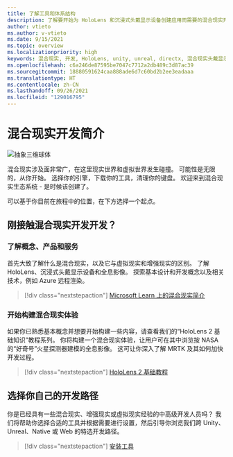 ```yaml
---
title: 了解工具和体系结构
description: 了解要开始为 HoloLens 和沉浸式头戴显示设备创建应用而需要的混合现实开发工具。
author: vtieto
ms.author: v-vtieto
ms.date: 9/15/2021
ms.topic: overview
ms.localizationpriority: high
keywords: 混合现实, 开发, HoloLens, unity, unreal, directx, 混合现实头戴显示设备, windows 混合现实头戴显示设备, 虚拟现实头戴显示设备, 什么是虚拟现实, 什么是增强现实, 虚拟现实开发, 增强现实开发
ms.openlocfilehash: c6a246de87595be7047c7712a2db489c3d87ac39
ms.sourcegitcommit: 18880591624caa888ade6d7c60bd2b2ee3eadaaa
ms.translationtype: HT
ms.contentlocale: zh-CN
ms.lasthandoff: 09/26/2021
ms.locfileid: "129016795"
---
```

# <a name="introduction-to-mixed-reality-development"></a>混合现实开发简介

![抽象三维球体](images/development-hero-image.png)

混合现实涉及面非常广，在这里现实世界和虚拟世界发生碰撞。 可能性是无限的，从你开始。 选择你的引擎，下载你的工具，清理你的键盘。 欢迎来到混合现实生态系统 - 是时候该创建了。

可以基于你目前在旅程中的位置，在下方选择一个起点。

## <a name="new-to-mixed-reality-development"></a>刚接触混合现实开发开发？

### <a name="learn-the-concepts-products-and-services"></a>了解概念、产品和服务

首先大致了解什么是混合现实，以及它与虚拟现实和增强现实的区别。 了解 HoloLens、沉浸式头戴显示设备和全息影像。 探索基本设计和开发概念以及相关技术，例如 Azure 远程渲染。

> [!div class="nextstepaction"]
> [Microsoft Learn 上的混合现实简介](/learn/modules/intro-to-mixed-reality/)

### <a name="start-building-a-mixed-reality-experience"></a>开始构建混合现实体验

如果你已熟悉基本概念并想要开始构建一些内容，请查看我们的“HoloLens 2 基础知识”教程系列。 你将构建一个混合现实体验，让用户可在其中浏览按 NASA 的“好奇号”火星探测器建模的全息影像。 这可让你深入了解 MRTK 及其如何加快开发过程。

> [!div class="nextstepaction"]
> [HoloLens 2 基础教程](/learn/paths/beginner-hololens-2-tutorials/)

## <a name="choose-your-own-development-path"></a>选择你自己的开发路径
你是已经具有一些混合现实、增强现实或虚拟现实经验的中高级开发人员吗？ 我们将帮助你选择合适的工具并根据需要进行设置，然后引导你浏览我们跨 Unity、Unreal、Native 或 Web 的特选开发路径。

> [!div class="nextstepaction"]
> [安装工具](install-the-tools.md)


